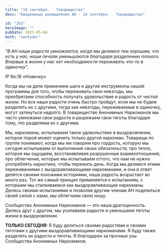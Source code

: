 ```yaml
---
title: "19 сентября.   Товарищество"
desc: "Ежедневные размышления АН - 19 сентября.   Товарищество"

id: "263"
heroImage: ""
pubDate: 2023-05-04
moth: "sentyabr"
---
```


_“В АН наши радости умножаются, когда мы делимся тем хорошим, что есть у нас;
наши печали уменьшаются благодаря разделению плохого. Впервые в жизни у нас
нет необходимости переживать что-то в одиночку”._

IP No.16 «Новичку»

Когда мы на деле применяем шаги и другие инструменты нашей программы для того,
чтобы переживать свои невзгоды, мы приобретаем способность получать
удовольствие и радость от чистой жизни. Но все наши радости очень быстро
пройдут, если мы не будем разделять их с другими, тогда как невзгоды,
переживаемые в одиночку, могут затянуться надолго. В товариществе Анонимных
Наркоманов мы часто умножаем свои радости и разрежаем свои тяготы благодаря
тому, что разделяем их с другими.

Мы, наркоманы, испытываем такое удовольствие в выздоровлении, которое порой
может оценить только другой наркоман. Товарищи по группе понимают, когда мы им
говорим про гордость, которую мы сегодня испытываем от выполнения своих
обязательств, про тепло, которое мы ощущаем, восстанавливая разрушенные
взаимоотношения, про облегчение, которые мы испытываем оттого, что нам не
нужно употреблять наркотики, чтобы пережить день. Когда мы делимся этими
переживаниями с выздоравливающими наркоманами, и они в ответ делятся своими
похожими историями, наша радость возрастает во много раз. Тот же самый принцип
применяется к испытаниям, с которыми мы сталкиваемся как выздоравливающие
наркоманы. Делясь своими испытаниями и позволяя другим членам АН поделиться
своей силой с нами, мы облегчаем свою ношу.

Сообщество Анонимных Наркоманов — это наша драгоценность. Делясь друг с
другом, мы усиливаем радости и уменьшаем тяготы жизни в выздоровлении.

**ТОЛЬКО СЕГОДНЯ:** Я буду делиться своими радостями и своими тяготами с
другими выздоравливающими наркоманами. Я буду также разделять их радости и
тяготы. Я благодарен за прочные узы Сообщества Анонимных Наркоманов.
